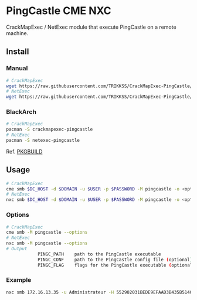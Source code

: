 # PingCastle CME NXC

CrackMapExec / NetExec module that execute PingCastle on a remote machine.

## Install

### Manual

```bash
# CrackMapExec
wget https://raw.githubusercontent.com/TRIKKSS/CrackMapExec-PingCastle/main/pingcastle.py -O /path/to/crackmapexec/modules/pingcastle.py
# NetExec
wget https://raw.githubusercontent.com/TRIKKSS/CrackMapExec-PingCastle/main/pingcastle-nxc.py -O /path/to/netexec/modules/pingcastle.py
```

### BlackArch

```bash
# CrackMapExec
pacman -S crackmapexec-pingcastle
# NetExec
pacman -S netexec-pingcastle
```

Ref. [PKGBUILD](https://github.com/BlackArch/blackarch/tree/master/packages/pingcastle-cme-nxc/PKGBUILD)

## Usage

```bash
# CrackMapExec
cme smb $DC_HOST -d $DOMAIN -u $USER -p $PASSWORD -M pingcastle -o <options>
# NetExec
nxc smb $DC_HOST -d $DOMAIN -u $USER -p $PASSWORD -M pingcastle -o <options>
```

### Options

```bash
# CrackMapExec
cme smb -M pingcastle --options
# NetExec
nxc smb -M pingcastle --options
# Output
            PINGC_PATH    path to the PingCastle executable
            PINGC_CONF    path to the PingCastle config file (optional)
            PINGC_FLAG    flags for the PingCastle executable (optional)
```

### Example

```bash
nxc smb 172.16.13.35 -u Administrateur -H 552902031BEDE9EFAAD3B435B51404EE:878D8014606CDA29677A44EFA1353FC7 -M pingcastle -o PINGC_PATH=/path/to/PingCastle.exe PINGC_CONF=/path/to/PingCastle.exe.config PINGC_FLAG='--no-enum-limit,--healthcheck'
```
